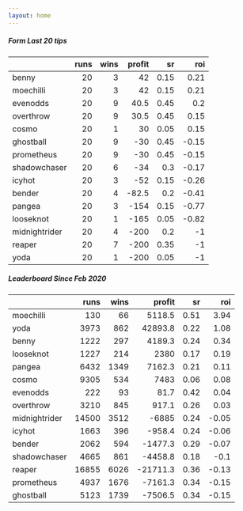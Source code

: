 ```yaml
---   
layout: home   
---   
```



##### Form Last 20 tips   

|               |   runs |   wins |   profit |   sr |   roi |
|:--------------|-------:|-------:|---------:|-----:|------:|
| benny         |     20 |      3 |     42   | 0.15 |  0.21 |
| moechilli     |     20 |      3 |     42   | 0.15 |  0.21 |
| evenodds      |     20 |      9 |     40.5 | 0.45 |  0.2  |
| overthrow     |     20 |      9 |     30.5 | 0.45 |  0.15 |
| cosmo         |     20 |      1 |     30   | 0.05 |  0.15 |
| ghostball     |     20 |      9 |    -30   | 0.45 | -0.15 |
| prometheus    |     20 |      9 |    -30   | 0.45 | -0.15 |
| shadowchaser  |     20 |      6 |    -34   | 0.3  | -0.17 |
| icyhot        |     20 |      3 |    -52   | 0.15 | -0.26 |
| bender        |     20 |      4 |    -82.5 | 0.2  | -0.41 |
| pangea        |     20 |      3 |   -154   | 0.15 | -0.77 |
| looseknot     |     20 |      1 |   -165   | 0.05 | -0.82 |
| midnightrider |     20 |      4 |   -200   | 0.2  | -1    |
| reaper        |     20 |      7 |   -200   | 0.35 | -1    |
| yoda          |     20 |      1 |   -200   | 0.05 | -1    |

##### Leaderboard Since Feb 2020   

|               |   runs |   wins |   profit |   sr |   roi |
|:--------------|-------:|-------:|---------:|-----:|------:|
| moechilli     |    130 |     66 |   5118.5 | 0.51 |  3.94 |
| yoda          |   3973 |    862 |  42893.8 | 0.22 |  1.08 |
| benny         |   1222 |    297 |   4189.3 | 0.24 |  0.34 |
| looseknot     |   1227 |    214 |   2380   | 0.17 |  0.19 |
| pangea        |   6432 |   1349 |   7162.3 | 0.21 |  0.11 |
| cosmo         |   9305 |    534 |   7483   | 0.06 |  0.08 |
| evenodds      |    222 |     93 |     81.7 | 0.42 |  0.04 |
| overthrow     |   3210 |    845 |    917.1 | 0.26 |  0.03 |
| midnightrider |  14500 |   3512 |  -6885   | 0.24 | -0.05 |
| icyhot        |   1663 |    396 |   -958.4 | 0.24 | -0.06 |
| bender        |   2062 |    594 |  -1477.3 | 0.29 | -0.07 |
| shadowchaser  |   4665 |    861 |  -4458.8 | 0.18 | -0.1  |
| reaper        |  16855 |   6026 | -21711.3 | 0.36 | -0.13 |
| prometheus    |   4937 |   1676 |  -7161.3 | 0.34 | -0.15 |
| ghostball     |   5123 |   1739 |  -7506.5 | 0.34 | -0.15 |